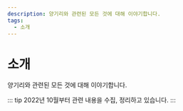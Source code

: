 ```yaml
---
description: 양기리와 관련된 모든 것에 대해 이야기합니다.
tags:
  - 소개
---
```


# 소개

양기리와 관련된 모든 것에 대해 이야기합니다.

::: tip
2022년 10월부터 관련 내용을 수집, 정리하고 있습니다.
:::
